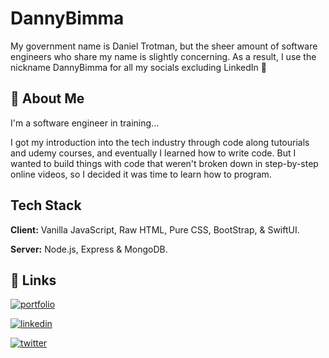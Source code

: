 
# DannyBimma

My government name is Daniel Trotman, but the sheer amount of software engineers who share my name is slightly concerning. As a result, I use the nickname DannyBimma for all my socials excluding LinkedIn 🙂

## 🚀 About Me
I'm a software engineer in training...

I got my introduction into the tech industry through code along tutourials and udemy courses, and eventually I learned how to write code. But I wanted to build things with code that weren't broken down in step-by-step online videos, so I decided it was time to learn how to program.  


## Tech Stack

**Client:** Vanilla JavaScript, Raw HTML, Pure CSS, BootStrap, & SwiftUI.

**Server:** Node.js, Express & MongoDB. 


## 🔗 Links
[![portfolio](https://img.shields.io/badge/my_portfolio-000?style=for-the-badge&logo=ko-fi&logoColor=white)](http://www.dannybimma.com)

[![linkedin](https://img.shields.io/badge/linkedin-0A66C2?style=for-the-badge&logo=linkedin&logoColor=white)](https://www.linkedin.com/in/daniel-trotman-6ba595183)

[![twitter](https://img.shields.io/badge/twitter-1DA1F2?style=for-the-badge&logo=twitter&logoColor=white)](https://twitter.com/DannyBimma)

